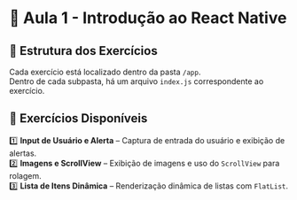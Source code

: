 # 📌 Aula 1 - Introdução ao React Native

## 📂 Estrutura dos Exercícios  
Cada exercício está localizado dentro da pasta `/app`.  
Dentro de cada subpasta, há um arquivo `index.js` correspondente ao exercício.  

## 🔹 Exercícios Disponíveis  
1️⃣ **Input de Usuário e Alerta** – Captura de entrada do usuário e exibição de alertas.  
2️⃣ **Imagens e ScrollView** – Exibição de imagens e uso do `ScrollView` para rolagem.  
3️⃣ **Lista de Itens Dinâmica** – Renderização dinâmica de listas com `FlatList`.  
